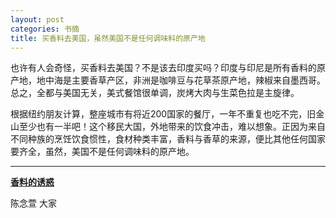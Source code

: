 ```yaml
---
layout: post
categories: 书摘
title: 买香料去美国，虽然美国不是任何调味料的原产地
---
```


也许有人会奇怪，买香料去美国？不是该去印度买吗？印度与印尼是所有香料的原产地，地中海是主要香草产区，非洲是咖啡豆与花草茶原产地，辣椒来自墨西哥。总之，全都与美国无关，美式餐馆很单调，炭烤大肉与生菜色拉是主旋律。

根据纽约朋友计算，整座城市有将近200国家的餐厅，一年不重复也吃不完，旧金山至少也有一半吧！这个移民大国，外地带来的饮食冲击，难以想象。正因为来自不同种族的烹饪饮食惯性，食材种类丰富，香料与香草的来源，便比其他任何国家要齐全，虽然，美国不是任何调味料的原产地。

---

**[香料的诱惑](http://dajia.qq.com/original/category/cnx20171007.html)**

陈念萱 大家